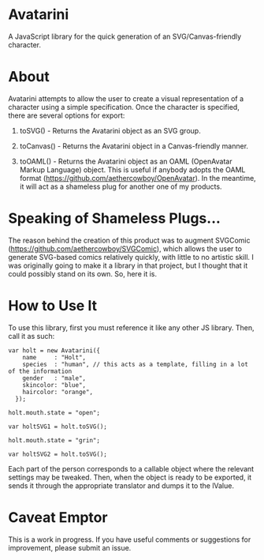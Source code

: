 Avatarini
=========

A JavaScript library for the quick generation of an SVG/Canvas-friendly character.

About
=====

Avatarini attempts to allow the user to create a visual representation of a character using a simple specification.
Once the character is specified, there are several options for export:

1. toSVG() - Returns the Avatarini object as an SVG group.

2. toCanvas() - Returns the Avatarini object in a Canvas-friendly manner.

3. toOAML() - Returns the Avatarini object as an OAML (OpenAvatar Markup Language) object. This is useful if anybody 
adopts the OAML format (https://github.com/aethercowboy/OpenAvatar). In the meantime, it will act as a shameless plug
for another one of my products.

Speaking of Shameless Plugs...
==============================

The reason behind the creation of this product was to augment SVGComic (https://github.com/aethercowboy/SVGComic), which
allows the user to generate SVG-based comics relatively quickly, with little to no artistic skill. I was originally 
going to make it a library in that project, but I thought that it could possibly stand on its own. So, here it is.

How to Use It
=============

To use this library, first you must reference it like any other JS library. Then, call it as such:

    var holt = new Avatarini({
        name     : "Holt",
        species  : "human", // this acts as a template, filling in a lot of the information
        gender   : "male",
        skincolor: "blue",
        haircolor: "orange",
      });
    
    holt.mouth.state = "open";
    
    var holtSVG1 = holt.toSVG();
    
    holt.mouth.state = "grin";
    
    var holtSVG2 = holt.toSVG();

Each part of the person corresponds to a callable object where the relevant settings may be tweaked. Then, when the 
object is ready to be exported, it sends it through the appropriate translator and dumps it to the lValue.

Caveat Emptor
=============

This is a work in progress. If you have useful comments or suggestions for improvement, please submit an issue.